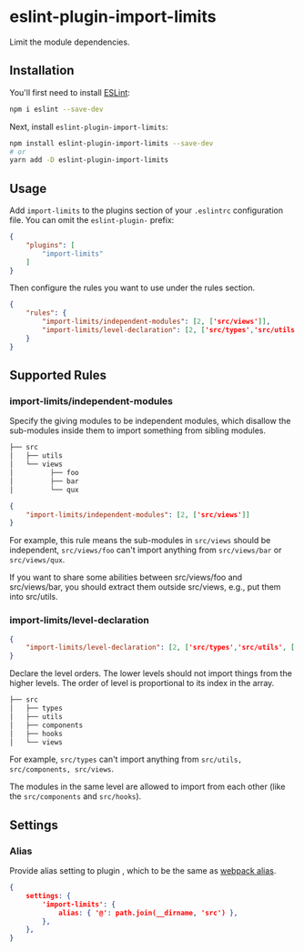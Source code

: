 # eslint-plugin-import-limits

Limit the module dependencies.

## Installation

You'll first need to install [ESLint](https://eslint.org/):

```sh
npm i eslint --save-dev
```

Next, install `eslint-plugin-import-limits`:

```sh
npm install eslint-plugin-import-limits --save-dev
# or
yarn add -D eslint-plugin-import-limits
```

## Usage

Add `import-limits` to the plugins section of your `.eslintrc` configuration file. You can omit the `eslint-plugin-` prefix:

```json
{
    "plugins": [
        "import-limits"
    ]
}
```

Then configure the rules you want to use under the rules section.

```json
{
    "rules": {
        "import-limits/independent-modules": [2, ['src/views']],
        "import-limits/level-declaration": [2, ['src/types','src/utils', ['src/components', 'src/hooks'], 'src/views']],
    }
}
```

## Supported Rules

### import-limits/independent-modules

Specify the giving modules to be independent modules, which disallow the sub-modules inside them to import something from sibling modules.

```bash
├── src
│   ├── utils
│   └── views
│         ├── foo
│         ├── bar
│         └── qux
```

```json
{
    "import-limits/independent-modules": [2, ['src/views']]
}
```

For example, this rule means the sub-modules in `src/views` should be independent, `src/views/foo` can't import anything from `src/views/bar` or `src/views/qux`.

If you want to share some abilities between src/views/foo and src/views/bar, you should extract them outside src/views, e.g., put them into src/utils.

### import-limits/level-declaration

```json
{
    "import-limits/level-declaration": [2, ['src/types','src/utils', ['src/components', 'src/hooks'], 'src/views']],
}
```

Declare the level orders. The lower levels should not import things from the higher levels. The order of level is proportional to its index in the array.

```bash
├── src
│   ├── types
│   ├── utils
│   ├── components
│   ├── hooks
│   └── views
```

For example, `src/types` can't import anything from `src/utils, src/components, src/views`.

The modules in the same level are allowed to import from each other (like the `src/components` and `src/hooks`).

## Settings

### Alias

Provide alias setting to plugin , which to be the same as [webpack alias](https://webpack.js.org/configuration/resolve/#resolvealias).

```json
{
    settings: {
        'import-limits': {
            alias: { '@': path.join(__dirname, 'src') },
        },
    },
}
```
